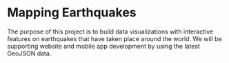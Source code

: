 # Mapping Earthquakes
The purpose of this project is to build data visualizations with interactive features on earthquakes that have taken place around the world. We will be supporting website and mobile app development by using the latest GeoJSON data. 
